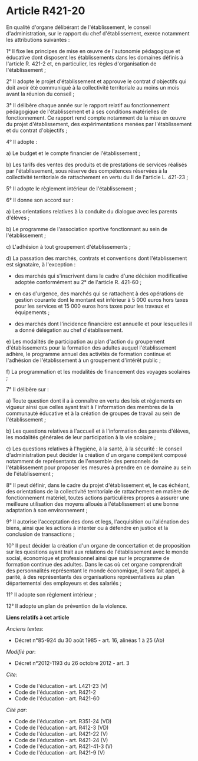 # Article R421-20

En qualité d'organe délibérant de l'établissement, le conseil d'administration, sur le rapport du chef d'établissement,
exerce notamment les attributions suivantes : 

1° Il fixe les principes de mise en œuvre de l'autonomie pédagogique et éducative dont disposent les établissements dans les
domaines définis à l'article R. 421-2 et, en particulier, les règles d'organisation de l'établissement ; 

2° Il adopte le projet d'établissement et approuve le contrat d'objectifs qui doit avoir été communiqué à la collectivité
territoriale au moins un mois avant la réunion du conseil ; 

3° Il délibère chaque année sur le rapport relatif au fonctionnement pédagogique de l'établissement et à ses conditions
matérielles de fonctionnement. Ce rapport rend compte notamment de la mise en œuvre du projet d'établissement, des
expérimentations menées par l'établissement et du contrat d'objectifs ; 

4° Il adopte : 

a) Le budget et le compte financier de l'établissement ; 

b) Les tarifs des ventes des produits et de prestations de services réalisés par l'établissement, sous réserve des
compétences réservées à la collectivité territoriale de rattachement en vertu du II de l'article L. 421-23 ; 

5° Il adopte le règlement intérieur de l'établissement ; 

6° Il donne son accord sur : 

a) Les orientations relatives à la conduite du dialogue avec les parents d'élèves ; 

b) Le programme de l'association sportive fonctionnant au sein de l'établissement ; 

c) L'adhésion à tout groupement d'établissements ; 

d) La passation des marchés, contrats et conventions dont l'établissement est signataire, à l'exception :

- des marchés qui s'inscrivent dans le cadre d'une décision modificative adoptée conformément au 2° de l'article R. 421-60 ;

- en cas d'urgence, des marchés qui se rattachent à des opérations de gestion courante dont le montant est inférieur à 5 000
euros hors taxes pour les services et 15 000 euros hors taxes pour les travaux et équipements ;

- des marchés dont l'incidence financière est annuelle et pour lesquelles il a donné délégation au chef d'établissement. 

e) Les modalités de participation au plan d'action du groupement d'établissements pour la formation des adultes auquel
l'établissement adhère, le programme annuel des activités de formation continue et l'adhésion de l'établissement à un
groupement d'intérêt public ; 

f) La programmation et les modalités de financement des voyages scolaires ; 

7° Il délibère sur : 

a) Toute question dont il a à connaître en vertu des lois et règlements en vigueur ainsi que celles ayant trait à
l'information des membres de la communauté éducative et à la création de groupes de travail au sein de l'établissement ; 

b) Les questions relatives à l'accueil et à l'information des parents d'élèves, les modalités générales de leur participation
à la vie scolaire ; 

c) Les questions relatives à l'hygiène, à la santé, à la sécurité : le conseil d'administration peut décider la création d'un
organe compétent composé notamment de représentants de l'ensemble des personnels de l'établissement pour proposer les mesures
à prendre en ce domaine au sein de l'établissement ; 

8° Il peut définir, dans le cadre du projet d'établissement et, le cas échéant, des orientations de la collectivité
territoriale de rattachement en matière de fonctionnement matériel, toutes actions particulières propres à assurer une
meilleure utilisation des moyens alloués à l'établissement et une bonne adaptation à son environnement ; 

9° Il autorise l'acceptation des dons et legs, l'acquisition ou l'aliénation des biens, ainsi que les actions à intenter ou à
défendre en justice et la conclusion de transactions ; 

10° Il peut décider la création d'un organe de concertation et de proposition sur les questions ayant trait aux relations de
l'établissement avec le monde social, économique et professionnel ainsi que sur le programme de formation continue des
adultes. Dans le cas où cet organe comprendrait des personnalités représentant le monde économique, il sera fait appel, à
parité, à des représentants des organisations représentatives au plan départemental des employeurs et des salariés ; 

11° Il adopte son règlement intérieur ; 

12° Il adopte un plan de prévention de la violence.

**Liens relatifs à cet article**

_Anciens textes_:

  - Décret n°85-924 du 30 août 1985 - art. 16, alinéas 1 à 25 (Ab)

_Modifié par_:

  - Décret n°2012-1193 du 26 octobre 2012 - art. 3

_Cite_:

  - Code de l'éducation - art. L421-23 (V)
  - Code de l'éducation - art. R421-2
  - Code de l'éducation - art. R421-60

_Cité par_:

  - Code de l'éducation - art. R351-24 (VD)
  - Code de l'éducation - art. R412-3 (VD)
  - Code de l'éducation - art. R421-22 (V)
  - Code de l'éducation - art. R421-24 (V)
  - Code de l'éducation - art. R421-41-3 (V)
  - Code de l'éducation - art. R421-9 (V)
